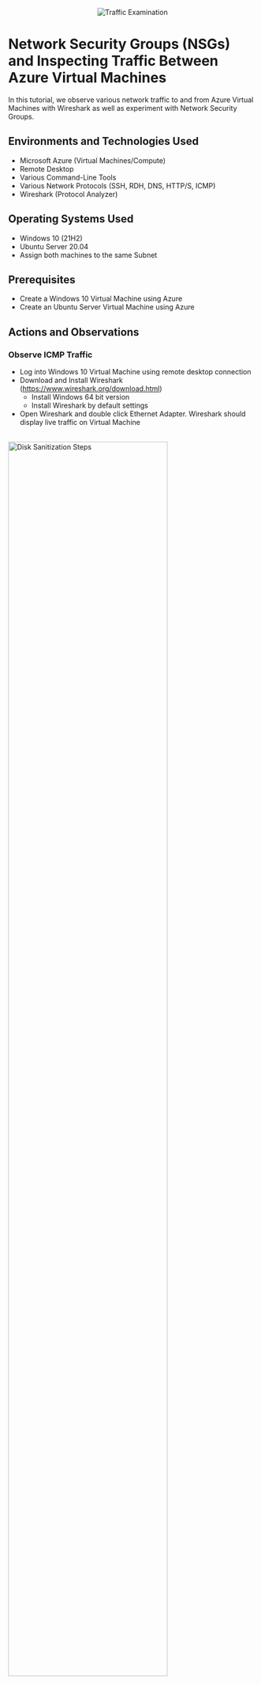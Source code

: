 <p align="center">
<img src="https://i.imgur.com/Ua7udoS.png" alt="Traffic Examination"/>
</p>

<h1>Network Security Groups (NSGs) and Inspecting Traffic Between Azure Virtual Machines</h1>
In this tutorial, we observe various network traffic to and from Azure Virtual Machines with Wireshark as well as experiment with Network Security Groups. <br />


<h2>Environments and Technologies Used</h2>

- Microsoft Azure (Virtual Machines/Compute)
- Remote Desktop
- Various Command-Line Tools
- Various Network Protocols (SSH, RDH, DNS, HTTP/S, ICMP)
- Wireshark (Protocol Analyzer)

<h2>Operating Systems Used </h2>

- Windows 10 (21H2)
- Ubuntu Server 20.04
- Assign both machines to the same Subnet

<h2>Prerequisites </h2>

- Create a Windows 10 Virtual Machine using Azure 
- Create an Ubuntu Server Virtual Machine using Azure 


<h2>Actions and Observations</h2>

 <h3>Observe ICMP Traffic</h3>
 
 - Log into Windows 10 Virtual Machine using remote desktop connection
 - Download and Install Wireshark (https://www.wireshark.org/download.html)
    - Install Windows 64 bit version
    - Install Wireshark by default settings
  - Open Wireshark and double click Ethernet Adapter.  Wireshark should display live traffic on Virtual Machine

<p>
<br />
<img src="https://i.imgur.com/nFjvdII.png" height="80%" width="80%" alt="Disk Sanitization Steps"/>
</p>
<p>


 - Type icmp in the text box containing "Apply a display filter" and press enter
 - This command will filter traffic by icmp.  No traffic should appear on Wireshark

<p>
<br />
<img src="https://i.imgur.com/eV3LyQ1.png" height="80%" width="80%" alt="Disk Sanitization Steps"/>
</p>
<br />


 - Go back to Azure Portal to capture VM2 private ip address
  - Type Virtual Machine in Azure search box, click VM2, notice the private ip address in Networking section

<p>
<br />
<img src="https://i.imgur.com/XbM5bwW.png" height="80%" width="80%" alt="Disk Sanitization Steps"/>
</p>
<p>

- Return to VM1
- Open Windows Powershell
 - Ping VM2 using its private address.  Notice the Response

</p>
<br />
<img src="https://i.imgur.com/xEoLZbh.png" height="80%" width="80%" alt="Disk Sanitization Steps"/>
</p>
<p>
 
 - Notice icmp traffic on Wireshark
   
</p>
<br />
<img src="https://i.imgur.com/sxiz0zf.png" height="80%" width="80%" alt="Disk Sanitization Steps"/>
</p>
<p>
 
- Ping www.google.com -4.  Notice icmp traffic on Wireshark

<p>
<br />
<img src="https://i.imgur.com/ck5F7Sn.png" height="80%" width="80%" alt="Disk Sanitization Steps"/>
</p>
<p>
- Clear Wireshark data by clicking the green icon on the upper left of Window (restart current capture)
   - Click "continue without saving"
   - Wireshark data should be cleared
 

     
 <h3>Observe SSH Traffic</h3>

  - Go back to Wireshark and filter traffic for ssh
  - Go back to Windows Powershell and type ssh (vm2 username @ vm2 ip address)" and press enter
     - Example:  ssh labuser@10.0.0.0.5
   - Type "yes" to "are you sure you want to continue connecting".
   - Enter VM2 Password and notice ssh traffic in Wireshark

<p>
<br />
<img src="https://i.imgur.com/chX1w25.png" height="80%" width="80%" alt="Disk Sanitization Steps"/>
</p>
<p>
 
 - Type "exit" to close the connection
 - Clear Wireshark data by clicking the green icon on the upper left of Window (restart current capture)
   - Click "continue without saving"
   - Wireshark data should be cleared



 <h3>Observe DHCP Traffic</h3>

  - Go back to Wireshark and filter traffic for "dhcp"
  - Go back to Windows Powershell and type "ipconfig /renew" and press enter
  - Notice dhcp traffic in Wireshark

<p>
<br />
<img src="https://i.imgur.com/IdYMafK.png" height="80%" width="80%" alt="Disk Sanitization Steps"/>
</p>
<p>
 
 - Clear Wireshark data by clicking the green icon on the upper left of Window (restart current capture)
   - Click "continue without saving"
   - Wireshark data should be cleared



 <h3>Observe DNS Traffic</h3>

  - Go back to Wireshark and filter traffic for "dns"
  - Go back to Windows Powershell and type "nslookup www.google.com" and press enter
  - Notice dns traffic in Wireshark

<p>
<br />
<img src="https://i.imgur.com/p9hvNbL.png" height="80%" width="80%" alt="Disk Sanitization Steps"/>
</p>
<p>
 
 - Clear Wireshark data by clicking the green icon on the upper left of Window (restart current capture)
   - Click "continue without saving"
   - Wireshark data should be cleared


  


